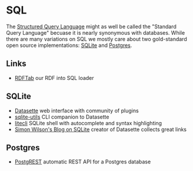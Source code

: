 # SQL

The [Structured Query Language](https://en.wikipedia.org/wiki/SQL)
might as well be called the "Standard Query Language"
becuase it is nearly synonymous with databases.
While there are many variations on SQL
we mostly care about two gold-standard open source implementations:
[SQLite](https://www.sqlite.org) and
[Postgres](https://www.postgresql.org).

## Links

- [RDFTab](https://github.com/ontodev/rdftab.rs)
  our RDF into SQL loader

## SQLite

- [Datasette](https://datasette.io)
  web interface with community of plugins
- [sqlite-utils](https://sqlite-utils.datasette.io)
  CLI companion to Datasette
- [litecli](https://litecli.com)
  SQLite shell with autocomplete and syntax highlighting
- [Simon Wilson's Blog on SQLite](https://simonwillison.net/tags/sqlite/)
  creator of Datasette collects great links

## Postgres

- [PostgREST](https://postgrest.org)
  automatic REST API for a Postgres database

